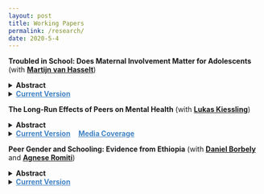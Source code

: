 ```yaml
---
layout: post
title: Working Papers
permalink: /research/
date: 2020-5-4
---
```


**Troubled in School: Does Maternal Involvement Matter for Adolescents** (with **[Martijn van Hasselt](https://bryan.uncg.edu/faculty-and-staff/van-hasselt-martijn-nicolaas-pieter-n/)**) 

<details>
	<summary><b>Abstract</b></summary>
		
		<p>
		We estimate the causal effect of mother's involvement on the amount of trouble an adolescent experiences in school. We use multiple measures of school trouble and factor analysis to construct a composite and then link this composite with noncognitive skills. Our measure of mother's involvement encompasses discussing school-related matters and providing help with school projects. Using an instrumental variable constructed from a suitably chosen peer group, our main finding is that an increase in maternal involvement leads to a significant decrease in school trouble. We find this result to be robust across a large number of sensitivity tests designed to account for possible selection effects, shocks at the peer group level, and further potential violations of the exclusion restriction. Additionally, we present evidence suggesting that the effect of maternal involvement may operate through its effect on adolescents' college aspirations, mental health, and the perception of parental warmth. 
		</p>
</details>

<details>
	<summary> <a href="{{site.baseurl}}/files/schtrouble.pdf" style="font-weight:bold;color:#4183C4">Current Version</a> </summary>
</details>

<!-- &nbsp;&nbsp;&nbsp;[**Current Version (updated 14 May 2021)**]({{site.baseurl}}/files/schtrouble.pdf) -->

**The Long-Run Effects of Peers on Mental Health** (with **[Lukas Kiessling](https://lukaskiessling.github.io/)**)

<details>
	<summary><b>Abstract</b></summary>
		
		<p>
		This paper studies how peers in school affect students' mental health. Guided by a theoretical framework, we find that increasing students’ relative ranks in their cohorts by one standard deviation improves their mental health by 6\% of a standard deviation conditional on own ability. These effects are more pronounced for low-ability students, persistent for at least 14 years, and carry over to economic long-run outcomes. Moreover, we document a strong asymmetry: Students who receive negative rather than positive shocks react more strongly. Our findings therefore provide evidence on how the school environment can have long-lasting consequences for the well-being of individuals.
		</p>
</details>

<details>
	<summary> <a href="{{site.baseurl}}/files/kiessling_norris_WP_062020.pdf" style="font-weight:bold;color:#4183C4">Current Version</a> &nbsp;&nbsp; <a href="https://www.faz.net/aktuell/wirtschaft/wie-leistungsvergleiche-zwischen-schuelern-krank-machen-17019068.html" style="font-weight:bold;color:#4183C4">Media Coverage</a> </summary>
</details>

<!-- &nbsp;&nbsp;&nbsp;[**Current Version**]({{site.baseurl}}/files/kiessling_norris_WP_062020.pdf) | &nbsp;&nbsp;[**Media Coverage**](https://www.faz.net/aktuell/wirtschaft/wie-leistungsvergleiche-zwischen-schuelern-krank-machen-17019068.html)  -->


**Peer Gender and Schooling: Evidence from Ethiopia** (with **[Daniel Borbely](https://sites.google.com/view/danielborbely/home)** and **[Agnese Romiti](https://sites.google.com/view/agneseromiti/home)**)

<details>
	<summary><b>Abstract</b></summary>

		<p>
		In this paper, we study how classmate gender composition matters for students in Ethiopia. We base our results on a unique survey of students across classrooms and schools and among those randomly assigned to class. We find a strong asymmetry: males do not and females do benefit from exposure to more female classmates with less school absence and improvement on math test scores. We further find that exposure to more female classmates improves motivation and participation in class, and in general, that the effects of classmate gender composition are consistent with social interaction effects.
		</p>
</details>

<details>
	<summary> <a href="{{site.baseurl}}/files/peergender_wp.pdf" style="font-weight:bold;color:#4183C4">Current Version</a> </summary>
</details>

<!-- &nbsp;&nbsp;&nbsp;[**Current Version**]({{site.baseurl}}/files/peergender_wp.pdf)  -->

